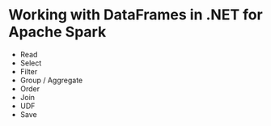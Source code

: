 # Working with DataFrames in .NET for Apache Spark

- Read
- Select
- Filter
- Group / Aggregate
- Order
- Join
- UDF
- Save
